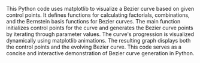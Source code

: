 This Python code uses matplotlib to visualize a Bezier curve based on given control points. It defines functions for calculating factorials, combinations, and the Bernstein basis functions for Bezier curves. The main function initializes control points for the curve and generates the Bezier curve points by iterating through parameter values. The curve's progression is visualized dynamically using matplotlib animations. The resulting graph displays both the control points and the evolving Bezier curve. This code serves as a concise and interactive demonstration of Bezier curve generation in Python.
